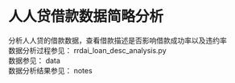 # 人人贷借款数据简略分析

分析人人贷的借款数据，查看借款描述是否影响借款成功率以及违约率 
<br>
数据分析过程参见：
rrdai_loan_desc_analysis.py 
<br>
数据参见：
data 
<br>
数据分析结果参见：
notes



